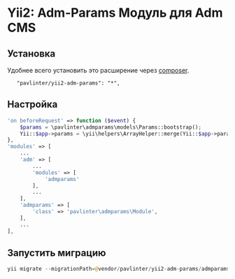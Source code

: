 Yii2: Adm-Params Модуль для Adm CMS
================

Установка
------------
Удобнее всего установить это расширение через [composer](http://getcomposer.org/download/).

```
   "pavlinter/yii2-adm-params": "*",
```

Настройка
-------------
```php
'on beforeRequest' => function ($event) {
    $params = \pavlinter\admparams\models\Params::bootstrap();
    Yii::$app->params = \yii\helpers\ArrayHelper::merge(Yii::$app->params, $params);
},
'modules' => [
    ...
    'adm' => [
        ...
        'modules' => [
            'admparams'
        ],
        ...
    ],
    'admparams' => [
        'class' => 'pavlinter\admparams\Module',
    ],
    ...
],
```

Запустить миграцию
-------------
```php
yii migrate --migrationPath=@vendor/pavlinter/yii2-adm-params/admparams/migrations
```